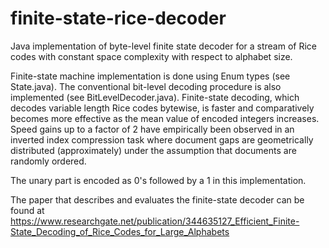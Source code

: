 # finite-state-rice-decoder
Java implementation of byte-level finite state decoder for a stream of Rice codes with constant space complexity with respect to alphabet size.

Finite-state machine implementation is done using Enum types (see State.java). The conventional bit-level decoding procedure is also implemented (see BitLevelDecoder.java). Finite-state decoding, which decodes variable length Rice codes bytewise, is faster and comparatively becomes more effective as the mean value of encoded integers increases. Speed gains up to a factor of 2 have empirically been observed in an inverted index compression task where document gaps are geometrically distributed (approximately) under the assumption that documents are randomly ordered.

The unary part is encoded as 0's followed by a 1 in this implementation.

The paper that describes and evaluates the finite-state decoder can be found at https://www.researchgate.net/publication/344635127_Efficient_Finite-State_Decoding_of_Rice_Codes_for_Large_Alphabets
